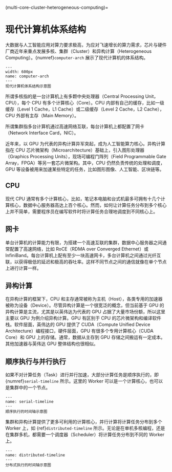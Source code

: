 (multi-core-cluster-heterogeneous-computing)=
# 现代计算机体系结构

大数据与人工智能应用对算力要求极高，为应对飞速增长的算力需求，芯片与硬件厂商近年来重点发展多核、集群（Cluster）和异构计算（Heterogeneous Computing）。{numref}`computer-arch` 展示了现代计算机的体系结构。

```{figure} ../img/ch-intro/computer-arch.svg
---
width: 600px
name: computer-arch
---
现代计算机体系结构示意图
```

所谓多核指的是一台计算机上有多颗中央处理器（Central Processing Unit，CPU），每个 CPU 有多个计算核心（Core）。CPU 内部有自己的缓存，比如一级缓存（Level 1 Cache，L1 Cache）或二级缓存（Level 2 Cache，L2 Cache），CPU 外部有主存（Main Memory）。

所谓集群指多台计算机通过高速网络互联，每台计算机上都配置了网卡（Network Interface Card，NIC）。

近年来，以 GPU 为代表的异构计算异军突起，成为人工智能算力核心。异构计算指在 CPU 芯片微架构（Microarchitecture）基础上，引入图形处理器（Graphics Processing Units），现场可编程门阵列（Field Programmable Gate Array，FPGA）等另一套芯片微架构。其中，CPU 仍然负责传统的处理和调度，GPU 等设备被用来加速某些特定的任务，比如图形图像、人工智能、区块链等。

## CPU

现代 CPU 通常有多个计算核心，比如，笔记本电脑和台式机最多可拥有十几个计算核心，数据中心服务器高达上百个核心。然而，如何让计算任务分布到多个核心上并不简单，需要程序员在编写软件时将计算任务合理地调度到不同核心上。

## 网卡

单台计算机的计算能力有限，为搭建一个高速互联的集群，数据中心服务器之间通常配置了高速网络，比如 RoCE（RDMA over Converged Ethernet）或 InfiniBand。每台计算机上配有至少一块高速网卡，多台计算机之间通过光纤互联，以获得极低的延迟和极高的吞吐率。这样不同节点之间的通信就像在单个节点上进行计算一样。

## 异构计算

在异构计算的框架下，CPU 和主存通常被称为主机（Host），各类专用的加速器被称为设备（Device）。尽管异构计算是一个很宽泛的概念，但当前基于 GPU 的异构计算是主流，尤其是以英伟达为代表的 GPU 占据了大量市场份额，所以这里主要以 GPU 为例介绍异构计算。GPU 有区别于 CPU 的芯片微架构和编译软件栈。软件层面，英伟达的 GPU 提供了 CUDA（Compute Unified Device Architecture）编程接口，硬件层面，GPU 有很多个专用计算核心（CUDA Core）和 GPU 上的存储。通常，数据从主存到 GPU 存储之间搬运有一定成本。其他加速器与英伟达 GPU 整体结构也很相似。

## 顺序执行与并行执行

如果不对计算任务（Task）进行并行加速，大部分计算任务是顺序执行的，即 {numref}`serial-timeline` 所示。这里的 Worker 可以是一个计算核心，也可以是集群中的一个节点。

```{figure} ../img/ch-intro/serial-timeline.png
---
name: serial-timeline
---
顺序执行的时间轴示意图
```

集群和异构计算提供了更多可利用的计算核心，并行计算将计算任务分布到多个 Worker 上，如 {ref}`distributed-timeline` 所示。无论是在单机多核编程，还是在集群多机，都需要一个调度器（Scheduler）将计算任务分布到不同的 Worker 上。

```{figure} ../img/ch-intro/distributed-timeline.svg
---
name: distributed-timeline
---
分布式执行的时间轴示意图
```